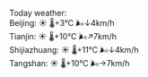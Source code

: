Today weather:  
Beijing: ☀️   🌡️+3°C 🌬️↓4km/h  
Tianjin: ☀️   🌡️+10°C 🌬️↗7km/h  
Shijiazhuang: ☀️   🌡️+11°C 🌬️↓4km/h  
Tangshan: ☀️   🌡️+10°C 🌬️→7km/h  
